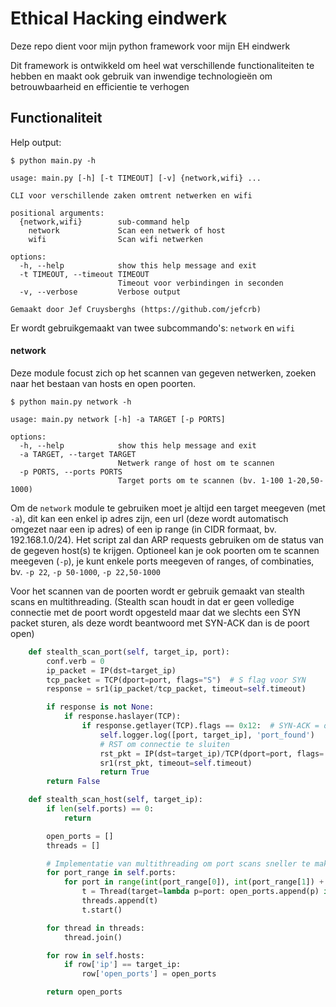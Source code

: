 # Ethical Hacking eindwerk
Deze repo dient voor mijn python framework voor mijn EH eindwerk

Dit framework is ontwikkeld om heel wat verschillende functionaliteiten te hebben en maakt ook gebruik van inwendige technologieën om betrouwbaarheid en efficientie te verhogen

## Functionaliteit
Help output:
```
$ python main.py -h

usage: main.py [-h] [-t TIMEOUT] [-v] {network,wifi} ...

CLI voor verschillende zaken omtrent netwerken en wifi

positional arguments:
  {network,wifi}        sub-command help
    network             Scan een netwerk of host
    wifi                Scan wifi netwerken

options:
  -h, --help            show this help message and exit
  -t TIMEOUT, --timeout TIMEOUT
                        Timeout voor verbindingen in seconden
  -v, --verbose         Verbose output

Gemaakt door Jef Cruysberghs (https://github.com/jefcrb)
```

Er wordt gebruikgemaakt van twee subcommando's: `network` en `wifi`

#### network
Deze module focust zich op het scannen van gegeven netwerken, zoeken naar het bestaan van hosts en open poorten.
```
$ python main.py network -h

usage: main.py network [-h] -a TARGET [-p PORTS]

options:
  -h, --help            show this help message and exit
  -a TARGET, --target TARGET
                        Netwerk range of host om te scannen
  -p PORTS, --ports PORTS
                        Target ports om te scannen (bv. 1-100 1-20,50-1000)
```

Om de `network` module te gebruiken moet je altijd een target meegeven (met `-a`), dit kan een enkel ip adres zijn, een url (deze wordt automatisch omgezet naar een ip adres) of een ip range (in CIDR formaat, bv. 192.168.1.0/24). Het script zal dan ARP requests gebruiken om de status van de gegeven host(s) te krijgen. Optioneel kan je ook poorten om te scannen meegeven (`-p`), je kunt enkele ports meegeven of ranges, of combinaties, bv. `-p 22`, `-p 50-1000`, `-p 22,50-1000`

Voor het scannen van de poorten wordt er gebruik gemaakt van stealth scans en multithreading. (Stealth scan houdt in dat er geen volledige connectie met de poort wordt opgesteld maar dat we slechts een SYN packet sturen, als deze wordt beantwoord met SYN-ACK dan is de poort open)

```py
    def stealth_scan_port(self, target_ip, port):
        conf.verb = 0
        ip_packet = IP(dst=target_ip)
        tcp_packet = TCP(dport=port, flags="S")  # S flag voor SYN
        response = sr1(ip_packet/tcp_packet, timeout=self.timeout)

        if response is not None:
            if response.haslayer(TCP):
                if response.getlayer(TCP).flags == 0x12:  # SYN-ACK = open poort
                    self.logger.log([port, target_ip], 'port_found')
                    # RST om connectie te sluiten
                    rst_pkt = IP(dst=target_ip)/TCP(dport=port, flags='R')
                    sr1(rst_pkt, timeout=self.timeout)
                    return True
        return False

    def stealth_scan_host(self, target_ip):
        if len(self.ports) == 0:
            return

        open_ports = []
        threads = []

        # Implementatie van multithreading om port scans sneller te maken (creëer thread voor elke poort)
        for port_range in self.ports:
            for port in range(int(port_range[0]), int(port_range[1]) + 1):
                t = Thread(target=lambda p=port: open_ports.append(p) if self.stealth_scan_port(target_ip, p) else None)
                threads.append(t)
                t.start()

        for thread in threads:
            thread.join()

        for row in self.hosts:
            if row['ip'] == target_ip:
                row['open_ports'] = open_ports

        return open_ports
```
